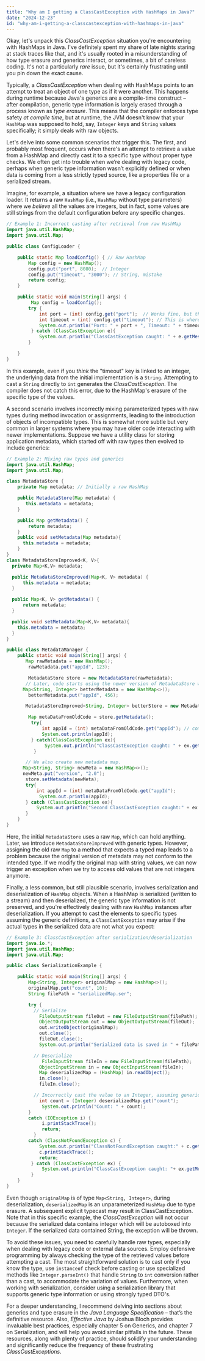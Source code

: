```yaml
---
title: "Why am I getting a ClassCastException with HashMaps in Java?"
date: "2024-12-23"
id: "why-am-i-getting-a-classcastexception-with-hashmaps-in-java"
---
```


Okay, let's unpack this *ClassCastException* situation you're encountering with HashMaps in Java. I've definitely spent my share of late nights staring at stack traces like that, and it's usually rooted in a misunderstanding of how type erasure and generics interact, or sometimes, a bit of careless coding. It's not a particularly *rare* issue, but it's certainly frustrating until you pin down the exact cause.

Typically, a *ClassCastException* when dealing with HashMaps points to an attempt to treat an object of one type as if it were another. This happens during runtime because Java's generics are a compile-time construct – after compilation, generic type information is largely erased through a process known as *type erasure*. This means that the compiler enforces type safety *at compile time*, but at runtime, the JVM doesn't know that your `HashMap` was supposed to hold, say, `Integer` keys and `String` values specifically; it simply deals with raw objects.

Let's delve into some common scenarios that trigger this. The first, and probably most frequent, occurs when there's an attempt to retrieve a value from a HashMap and directly cast it to a specific type without proper type checks. We often get into trouble when we’re dealing with legacy code, perhaps when generic type information wasn’t explicitly defined or when data is coming from a less strictly typed source, like a properties file or a serialized stream.

Imagine, for example, a situation where we have a legacy configuration loader. It returns a raw `HashMap` (i.e., `HashMap` without type parameters) where we *believe* all the values are integers, but in fact, some values are still strings from the default configuration before any specific changes.

```java
// Example 1: Incorrect casting after retrieval from raw HashMap
import java.util.HashMap;
import java.util.Map;

public class ConfigLoader {

    public static Map loadConfig() { // Raw HashMap
        Map config = new HashMap();
        config.put("port", 8080);  // Integer
        config.put("timeout", "3000"); // String, mistake
        return config;
    }

    public static void main(String[] args) {
         Map config = loadConfig();
        try {
            int port = (int) config.get("port");  // Works fine, but the compiler did not check types for this.
            int timeout = (int) config.get("timeout"); // This is where the ClassCastException occurs.
            System.out.println("Port: " + port + ", Timeout: " + timeout);
         } catch (ClassCastException e){
            System.out.println("ClassCastException caught: " + e.getMessage());
        }

    }
}
```

In this example, even if you *think* the "timeout" key is linked to an integer, the underlying data from the initial implementation is a `String`. Attempting to cast a `String` directly to `int` generates the *ClassCastException*. The compiler does not catch this error, due to the HashMap's erasure of the specific type of the values.

A second scenario involves incorrectly mixing parameterized types with raw types during method invocation or assignments, leading to the introduction of objects of incompatible types. This is somewhat more subtle but very common in larger systems where you may have older code interacting with newer implementations. Suppose we have a utility class for storing application metadata, which started off with raw types then evolved to include generics:

```java
// Example 2: Mixing raw types and generics
import java.util.HashMap;
import java.util.Map;

class MetadataStore {
    private Map metadata; // Initially a raw HashMap

    public MetadataStore(Map metadata) {
       this.metadata = metadata;
    }

    public Map getMetadata() {
        return metadata;
    }
    public void setMetadata(Map metadata){
      this.metadata = metadata;
    }
}
class MetadataStoreImproved<K, V>{
  private Map<K,V> metadata;

  public MetadataStoreImproved(Map<K, V> metadata) {
      this.metadata = metadata;
  }

  public Map<K, V> getMetadata() {
      return metadata;
  }

  public void setMetadata(Map<K,V> metadata){
    this.metadata = metadata;
  }
}

public class MetadataManager {
    public static void main(String[] args) {
       Map rawMetadata = new HashMap();
        rawMetadata.put("appId", 123);

        MetadataStore store = new MetadataStore(rawMetadata);
       // Later, code starts using the newer version of MetadataStore with generics.
      Map<String, Integer> betterMetadata = new HashMap<>();
        betterMetadata.put("appId", 456);

       MetadataStoreImproved<String, Integer> betterStore = new MetadataStoreImproved<>(betterMetadata);

        Map metaDataFromOldCode = store.getMetadata();
         try{
             int appId = (int) metaDataFromOldCode.get("appId"); // compiler doesn't know the returned Map does not have the type parameter
             System.out.println(appId);
         } catch(ClassCastException ex){
              System.out.println("ClassCastException caught: " + ex.getMessage());
          }

       // We also create new metadata map.
      Map<String, String> newMeta = new HashMap<>();
      newMeta.put("version", "2.0");
       store.setMetadata(newMeta);
       try{
           int appId = (int) metaDataFromOldCode.get("appId");
            System.out.println(appId);
       } catch (ClassCastException ex){
           System.out.println("Second ClassCastException caught:" + ex.getMessage());
       }
    }
}
```

Here, the initial `MetadataStore` uses a raw `Map`, which can hold anything. Later, we introduce `MetadataStoreImproved` with generic types. However, assigning the old raw `Map` to a method that expects a typed map leads to a problem because the original version of metadata may not conform to the intended type. If we modify the original map with string values, we can now trigger an exception when we try to access old values that are not integers anymore.

Finally, a less common, but still plausible scenario, involves serialization and deserialization of `HashMap` objects. When a HashMap is serialized (written to a stream) and then deserialized, the generic type information is not preserved, and you're effectively dealing with raw `HashMap` instances after deserialization. If you attempt to cast the elements to specific types assuming the generic definitions, a `ClassCastException` may arise if the actual types in the serialized data are not what you expect:

```java
// Example 3: ClassCastException after serialization/deserialization
import java.io.*;
import java.util.HashMap;
import java.util.Map;

public class SerializationExample {

    public static void main(String[] args) {
        Map<String, Integer> originalMap = new HashMap<>();
        originalMap.put("count", 10);
        String filePath = "serializedMap.ser";

        try {
          // Serialize
            FileOutputStream fileOut = new FileOutputStream(filePath);
            ObjectOutputStream out = new ObjectOutputStream(fileOut);
            out.writeObject(originalMap);
            out.close();
            fileOut.close();
            System.out.println("Serialized data is saved in " + filePath);

          // Deserialize
             FileInputStream fileIn = new FileInputStream(filePath);
            ObjectInputStream in = new ObjectInputStream(fileIn);
            Map deserializedMap = (HashMap) in.readObject();
            in.close();
            fileIn.close();

          // Incorrectly cast the value to an Integer, assuming generic type from declaration is preserved
            int count = (Integer) deserializedMap.get("count");
             System.out.println("Count: " + count);
        }
        catch (IOException i) {
             i.printStackTrace();
             return;
          }
        catch (ClassNotFoundException c) {
            System.out.println("ClassNotFoundException caught:" + c.getMessage());
            c.printStackTrace();
            return;
         } catch (ClassCastException ex) {
             System.out.println("ClassCastException caught: "+ ex.getMessage());
         }
    }
}
```

Even though `originalMap` is of type `Map<String, Integer>`, during deserialization, `deserializedMap` is an unparameterized `HashMap` due to type erasure. A subsequent explicit typecast may result in ClassCastException. Note that in this specific example, the *ClassCastException* will not occur because the serialized data contains integer which will be autoboxed into `Integer`. If the serialized data contained String, the exception will be thrown.

To avoid these issues, you need to carefully handle raw types, especially when dealing with legacy code or external data sources. Employ defensive programming by always checking the type of the retrieved values before attempting a cast. The most straightforward solution is to cast only if you know the type, use `instanceof` check before casting or use specialized methods like `Integer.parseInt()` that handle `String` to `int` conversion rather than a cast, to accommodate the variation of values. Furthermore, when working with serialization, consider using a serialization library that supports generic type information or using strongly typed DTO's.

For a deeper understanding, I recommend delving into sections about generics and type erasure in the *Java Language Specification* – that’s the definitive resource. Also, *Effective Java* by Joshua Bloch provides invaluable best practices, especially chapter 5 on Generics, and chapter 7 on Serialization, and will help you avoid similar pitfalls in the future. These resources, along with plenty of practice, should solidify your understanding and significantly reduce the frequency of these frustrating *ClassCastExceptions*.
